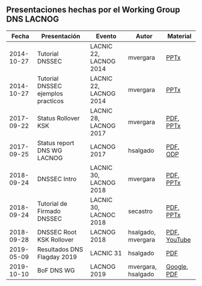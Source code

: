 ## Presentaciones hechas por el Working Group DNS LACNOG

| Fecha | Presentación | Evento | Autor | Material |
|-------|--------------|--------|-------|----------|
|2014-10-27 | Tutorial DNSSEC | LACNIC 22, LACNOG 2014 | mvergara | [PPTx](20141027-DNSSEC-LACNIC22+LACNOG2014-mvergara.pptx) |
|2014-10-27 | Tutorial DNSSEC ejemplos practicos | LACNIC 22, LACNOG 2014 | mvergara | [PPTx](20141027-DNSSEC_practical-LACNIC22+LACNOG2014-mvergara.pptx) |
|2017-09-22 | Status Rollover KSK  | LACNIC 28, LACNOG 2017  | mvergara | [PDF](20170922-status_rollover_ksk-LACNIC28-LACNOG2017-mvergara.pdf), [PPTx](original/20170922-status_rollover_ksk-LACNIC28-LACNOG2017-mvergara.pptx) |
|2017-09-25 | Status report DNS WG LACNOG | LACNOG 2017 | hsalgado  | [PDF](20170925-dnswg-lacnog-LACNIC27-hsalgado.pdf), [ODP](original/20170925-dnswg-lacnog-LACNIC27-hsalgado.odp) |
|2018-09-24 | DNSSEC Intro | LACNIC 30, LACNOG 2018 | mvergara | [PDF](20180924-DNSSEC_Intro-LACNIC30+LACNOG2018-mvergara.pdf), [PPTx](original/20180924-DNSSEC_Intro-LACNIC30+LACNOG2018-mvergara.pptx) |
|2018-09-24 | Tutorial de Firmado DNSSEC | LACNIC 30, LACNOC 2018 | secastro | [PDF](20180924-Tutorial_Firmado_DNSSEC-LACNIC30+LACNOC2018-secastro.pdf), [PPTx](original/20180924-Tutorial_Firmado_DNSSEC-LACNIC30+LACNOC2018-secastro.pptx) |
|2018-09-28 | DNSSEC Root KSK Rollover | LACNOG 2018 | hsalgado, mvergara |[PDF](20180928-Lighiting_Talk_DNSSEC_Root_KSK_Rollover-mvergara_hsalgado.pdf), [YouTube](https://youtu.be/mHxrqpxBEMc) |
|2019-05-09 | Resultados DNS Flagday 2019 | LACNIC 31 | hsalgado  | [PDF](20190509-dnsflagday-2019-resultados-LACNIC31-hsalgado.pdf) |
|2019-10-10 | BoF DNS WG | LACNOG 2019 | mvergara, hsalgado | [Google](https://docs.google.com/presentation/d/1j8NL1fiy19QsMXoOmYvyxGx9ohs0RHoowQjJRIvUVko/edit?usp=sharing), [PDF](20191009-DNS_WG_BoF-LACNOG2019-mvergara.pdf) |

